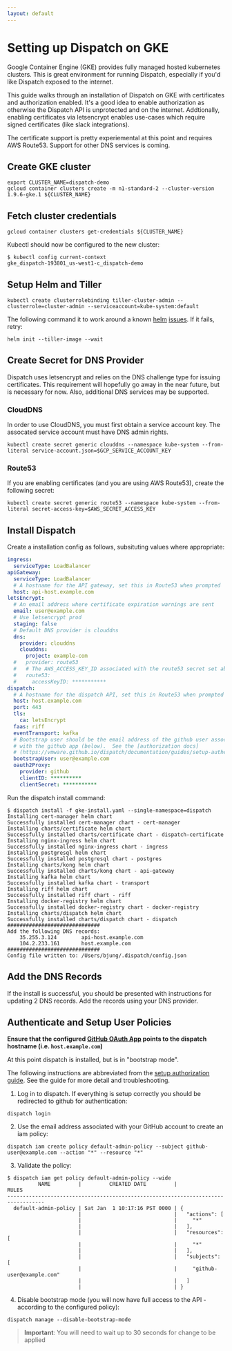 ```yaml
---
layout: default
---
```


# Setting up Dispatch on GKE

Google Container Engine (GKE) provides fully managed hosted kubernetes clusters.  This is great environment for running
Dispatch, especially if you'd like Dispatch exposed to the internet.

This guide walks through an installation of Dispatch on GKE with certificates and authorization enabled.  It's a good
idea to enable authorization as otherwise the Dispatch API is unprotected and on the internet.  Addtionally, enabling
certificates via letsencrypt enables use-cases which require signed certificates (like slack integrations).

The certificate support is pretty experiemental at this point and requires AWS Route53.  Support for other DNS services
is coming.

## Create GKE cluster

```
export CLUSTER_NAME=dispatch-demo
gcloud container clusters create -m n1-standard-2 --cluster-version 1.9.6-gke.1 ${CLUSTER_NAME}
```

## Fetch cluster credentials

```
gcloud container clusters get-credentials ${CLUSTER_NAME}
```

Kubectl should now be configured to the new cluster:

```
$ kubectl config current-context
gke_dispatch-193801_us-west1-c_dispatch-demo
```

## Setup Helm and Tiller

```
kubectl create clusterrolebinding tiller-cluster-admin --clusterrole=cluster-admin --serviceaccount=kube-system:default
```

The following command it to work around a known [helm](https://github.com/kubernetes/helm/issues/3409)
[issues](https://github.com/kubernetes/helm/issues/3379).  If it fails, retry:

```
helm init --tiller-image --wait
```

## Create Secret for DNS Provider

Dispatch uses letsencrypt and relies on the DNS challenge type for issuing certificates.  This requirement
will hopefully go away in the near future, but is necessary for now.  Also, additional DNS services may be
supported.

### CloudDNS

In order to use CloudDNS, you must first obtain a service account key.  The assocated service account must have
DNS admin rights.

```
kubectl create secret generic clouddns --namespace kube-system --from-literal service-account.json=$GCP_SERVICE_ACCOUNT_KEY
```

### Route53

If you are enabling certificates (and you are using AWS Route53), create the following secret:

```
kubectl create secret generic route53 --namespace kube-system --from-literal secret-access-key=$AWS_SECRET_ACCESS_KEY
```

## Install Dispatch

Create a installation config as follows, subsituting values where appropriate:

```yaml
ingress:
  serviceType: LoadBalancer
apiGateway:
  serviceType: LoadBalancer
  # A hostname for the API gateway, set this in Route53 when prompted
  host: api-host.example.com
letsEncrypt:
  # An email address where certificate expiration warnings are sent
  email: user@example.com
  # Use letsencrypt prod
  staging: false
  # Default DNS provider is clouddns
  dns:
    provider: clouddns
    clouddns:
      project: example-com
  #   provider: route53
  #   # The AWS_ACCESS_KEY_ID associated with the route53 secret set above
  #   route53:
  #     accessKeyID: ***********
dispatch:
  # A hostname for the dispatch API, set this in Route53 when prompted
  host: host.example.com
  port: 443
  tls:
    ca: letsEncrypt
  faas: riff
  eventTransport: kafka
  # Bootstrap user should be the email address of the github user assocated
  # with the github app (below).  See the [authorization docs]
  # (https://vmware.github.io/dispatch/documentation/guides/setup-authentication)
  bootstrapUser: user@example.com
  oauth2Proxy:
    provider: github
    clientID: **********
    clientSecret: ***********
```

Run the dispatch install command:

```
$ dispatch install -f gke-install.yaml --single-namespace=dispatch
Installing cert-manager helm chart
Successfully installed cert-manager chart - cert-manager
Installing charts/certificate helm chart
Successfully installed charts/certificate chart - dispatch-certificate
Installing nginx-ingress helm chart
Successfully installed nginx-ingress chart - ingress
Installing postgresql helm chart
Successfully installed postgresql chart - postgres
Installing charts/kong helm chart
Successfully installed charts/kong chart - api-gateway
Installing kafka helm chart
Successfully installed kafka chart - transport
Installing riff helm chart
Successfully installed riff chart - riff
Installing docker-registry helm chart
Successfully installed docker-registry chart - docker-registry
Installing charts/dispatch helm chart
Successfully installed charts/dispatch chart - dispatch
##############################
Add the following DNS records:
	35.255.3.124		api-host.example.com
	104.2.233.161		host.example.com
##############################
Config file written to: /Users/bjung/.dispatch/config.json
```

## Add the DNS Records

If the install is successful, you should be presented with instructions for updating 2 DNS records.  Add the records
using your DNS provider.

## Authenticate and Setup User Policies

**Ensure that the configured [GitHub OAuth App](https://github.com/settings/developers)
points to the dispatch hostname (i.e. `host.example.com`)**

At this point dispatch is installed, but is in "bootstrap mode".

The following instructions are abbreviated from the
[setup authorization guide](https://vmware.github.io/dispatch/documentation/guides/setup-authentication).
See the guide for more detail and troubleshooting.

1. Log in to dispatch. If everything is setup correctly you should be redirected to github for authentication:
```
dispatch login
```

2. Use the email address associated with your GitHub account to create an iam policy:
```
dispatch iam create policy default-admin-policy --subject github-user@example.com --action "*" --resource "*"
```

3. Validate the policy:
```
$ dispatch iam get policy default-admin-policy --wide
          NAME         |         CREATED DATE         |             RULES
----------------------------------------------------------------------------------
  default-admin-policy | Sat Jan  1 10:17:16 PST 0000 | {
                       |                              |   "actions": [
                       |                              |     "*"
                       |                              |   ],
                       |                              |   "resources": [
                       |                              |     "*"
                       |                              |   ],
                       |                              |   "subjects": [
                       |                              |     "github-user@example.com"
                       |                              |   ]
                       |                              | }
```

4. Disable bootstrap mode (you will now have full access to the API - according to the configured policy):

```
dispatch manage --disable-bootstrap-mode
```

> **Important**: You will need to wait up to 30 seconds for change to be applied
